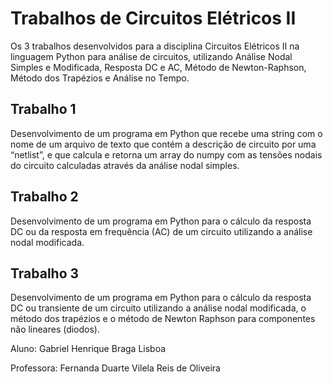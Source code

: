 # Trabalhos de Circuitos Elétricos II

Os 3 trabalhos desenvolvidos para a disciplina Circuitos Elétricos II na linguagem Python para análise de circuitos, utilizando Análise Nodal Simples e Modificada, Resposta DC e AC, Método de Newton-Raphson, Método dos Trapézios e Análise no Tempo.

## Trabalho 1

Desenvolvimento de um programa em Python que recebe uma string
com o nome de um arquivo de texto que contém a descrição de circuito por uma “netlist”, e
que calcula e retorna um array do numpy com as tensões nodais do circuito calculadas através
da análise nodal simples.

## Trabalho 2

Desenvolvimento de um programa em Python para o cálculo da resposta
DC ou da resposta em frequência (AC) de um circuito utilizando a análise nodal modificada.

## Trabalho 3

Desenvolvimento de um programa em Python para o cálculo da resposta
DC ou transiente de um circuito utilizando a análise nodal modificada, o método dos trapézios
e o método de Newton Raphson para componentes não lineares (diodos).

Aluno: Gabriel Henrique Braga Lisboa

Professora: Fernanda Duarte Vilela Reis de Oliveira
